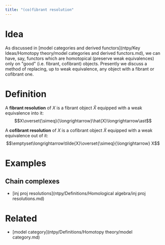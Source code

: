 ```yaml
---
title: "(co)fibrant resolution"
---
```


# Idea
As discussed in [model categories and derived functors](ntpy/Key Ideas/Homotopy theory/model categories and derived functors.md), we can have, say, functors which are homotopical (preserve weak equivalences) only on "good" (i.e. fibrant, cofibrant) objects. Presently we discuss a method of replacing, up to weak equivalence, any object with a fibrant or cofibrant one.
# Definition
A **fibrant resolution** of $X$ is a fibrant object $\hat{X}$ equipped with a weak equivalence into it: $$X\overset{\simeq}{\longrightarrow}\hat{X}\longrightarrow\ast$$

A **cofibrant resolution** of $X$ is a cofibrant object $\tilde{X}$ equipped with a weak equivalence out of it: $$\emptyset\longrightarrow\tilde{X}\overset{\simeq}{\longrightarrow} X$$
# Examples
## Chain complexes
- [inj proj resolutions](ntpy/Definitions/Homological algebra/inj proj resolutions.md)

# Related
- [model category](ntpy/Definitions/Homotopy theory/model category.md)
